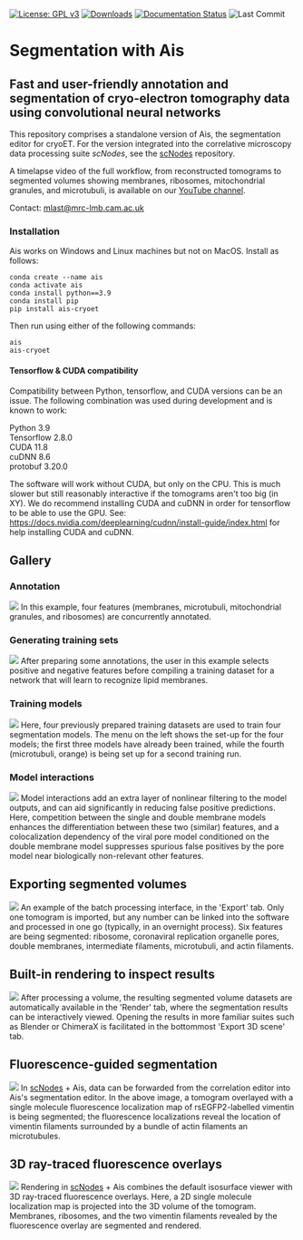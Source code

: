 [![License: GPL v3](https://img.shields.io/badge/License-GPLv3-blue.svg)](https://github.com/bionanopatterning/Ais/blob/master/Ais/LICENSE.txt)
[![Downloads](https://img.shields.io/pypi/dm/Ais-cryoET)](https://pypi.org/project/Ais-cryoET/)
[![Documentation Status](https://readthedocs.org/projects/ais-cryoet/badge/?version=latest)](https://ais-cryoet.readthedocs.io/en/latest/?badge=latest)
![Last Commit](https://img.shields.io/github/last-commit/bionanopatterning/Ais)

# Segmentation with Ais #
## Fast and user-friendly annotation and segmentation of cryo-electron tomography data using convolutional neural networks ##

This repository comprises a standalone version of Ais, the segmentation editor for cryoET. For the version integrated into the correlative microscopy data processing suite _scNodes_, see the [scNodes](https://www.github.com/bionanopatterning/scNodes) repository.

A timelapse video of the full workflow, from reconstructed tomograms to segmented volumes showing membranes, ribosomes, mitochondrial granules, and microtubuli, is available on our [YouTube channel](https://www.youtube.com/watch?v=2JIBVJf3kYQ&ab_channel=scNodes).

Contact: mlast@mrc-lmb.cam.ac.uk

### Installation ###
Ais works on Windows and Linux machines but not on MacOS. Install as follows: 
```
conda create --name ais
conda activate ais
conda install python==3.9
conda install pip
pip install ais-cryoet
```

Then run using either of the following commands:
```
ais
ais-cryoet
```
#### Tensorflow & CUDA compatibility ####
Compatibility between Python, tensorflow, and CUDA versions can be an issue. The following combination was used during development and is known to work:

Python 3.9<br/>
Tensorflow 2.8.0<br/>
CUDA 11.8<br/>
cuDNN 8.6<br/>
protobuf 3.20.0<br/>

The software will work without CUDA, but only on the CPU. This is much slower but still reasonably interactive if the tomograms aren't too big (in XY). We do recommend installing CUDA and cuDNN in order for tensorflow to be able to use the GPU. See: https://docs.nvidia.com/deeplearning/cudnn/install-guide/index.html for help installing CUDA and cuDNN. 

## Gallery ##
### Annotation ###
![](Ais/res/scR_segmentation.PNG)
In this example, four features (membranes, microtubuli, mitochondrial granules, and ribosomes) are concurrently annotated. 

### Generating training sets ###
![](Ais/res/scR_trainset.PNG)
After preparing some annotations, the user in this example selects positive and negative features before compiling a training dataset for a network that will learn to recognize lipid membranes.

### Training models ###
![](Ais/res/scR_models_2.PNG)
Here, four previously prepared training datasets are used to train four segmentation models. The menu on the left shows the set-up for the four models; the first three models have already been trained, while the fourth (microtubuli, orange) is being set up for a second training run.

### Model interactions ###
![](Ais/res/scR_interactions.png)
Model interactions add an extra layer of nonlinear filtering to the model outputs, and can aid significantly in reducing false positive predictions. Here, competition between the single and double membrane models enhances the differentiation between these two (similar) features, and a colocalization dependency of the viral pore model conditioned on the double membrane model suppresses spurious false positives by the pore model near biologically non-relevant other features.  

## Exporting segmented volumes ###
![](Ais/res/scR_export.png)
An example of the batch processing interface, in the 'Export' tab. Only one tomogram is imported, but any number can be linked into the software and processed in one go (typically, in an overnight process). Six features are being segmented: ribosome, coronaviral replication organelle pores, double membranes, intermediate filaments, microtubuli, and actin filaments.  

## Built-in rendering to inspect results ## 
![](Ais/res/scR_render.PNG)
After processing a volume, the resulting segmented volume datasets are automatically available in the 'Render' tab, where the segmentation results can be interactively viewed. Opening the results in more familiar suites such as Blender or ChimeraX is facilitated in the bottommost 'Export 3D scene' tab.

## Fluorescence-guided segmentation ##
![](Ais/res/scR_fluo_g_seg.png)
In [scNodes](github.com/bionanopatterning/scNodes) + Ais, data can be forwarded from the correlation editor into Ais's segmentation editor. In the above image, a tomogram overlayed with a single molecule fluorescence localization map of rsEGFP2-labelled vimentin is being segmented; the fluorescence localizations reveal the location of vimentin filaments surrounded by a bundle of actin filaments an microtubules.

## 3D ray-traced fluorescence overlays ## 
![](Ais/res/scR_fluo_overlay.png)
Rendering in [scNodes](github.com/bionanopatterning/scNodes) + Ais combines the default isosurface viewer with 3D ray-traced fluorescence overlays. Here, a 2D single molecule localization map is projected into the 3D volume of the tomogram. Membranes, ribosomes, and the two vimentin filaments revealed by the fluorescence overlay are segmented and rendered.  
